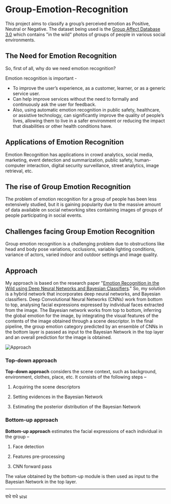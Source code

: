 # Group-Emotion-Recognition

This project aims to classify a group’s perceived emotion as Positive, Neutral or Negative. The dataset being used is the [Group Affect Database 3.0](https://sites.google.com/view/emotiw2018) which contains "in the wild" photos of groups of people in various social environments.

## The Need for Emotion Recognition

So, first of all, why do we need emotion recognition?

Emotion recognition is important -

*   To improve the user’s experience, as a customer, learner, or as a generic service user.
*   Can help improve services without the need to formally and continuously ask the user for feedback.
*   Also, using automatic emotion recognition in public safety, healthcare, or assistive technology, can significantly improve the quality of people’s lives, allowing them to live in a safer environment or reducing the impact that disabilities or other health conditions have.

## Applications of Emotion Recognition

Emotion Recognition has applications in crowd analytics, social media, marketing, event detection and summarization, public safety, human-computer interaction, digital security surveillance, street analytics, image retrieval, etc.

## The rise of Group Emotion Recognition

The problem of emotion recognition for a group of people has been less extensively studied, but it is gaining popularity due to the massive amount of data available on social networking sites containing images of groups of people participating in social events.

## Challenges facing Group Emotion Recognition

Group emotion recognition is a challenging problem due to obstructions like head and body pose variations, occlusions, variable lighting conditions, variance of actors, varied indoor and outdoor settings and image quality.

## Approach

My approach is based on the research paper "[Emotion Recognition in the Wild using Deep Neural Networks and Bayesian Classifiers](https://arxiv.org/abs/1709.03820)." So, my solution is a hybrid network that incorporates deep neural networks, and Bayesian classifiers. Deep Convolutional Neural Networks (CNNs) work from bottom to top, analysing facial expressions expressed by individual faces extracted from the image. The Bayesian network works from top to bottom, inferring the global emotion for the image, by integrating the visual features of the contents of the image obtained through a scene descriptor. In the final pipeline, the group emotion category predicted by an ensemble of CNNs in the bottom layer is passed as input to the Bayesian Network in the top layer and an overall prediction for the image is obtained.

  

![Approach](https://emotion-recognition.samanyougarg.com/static/images/method.jpg)

  

### Top-down approach

**Top-down approach** considers the scene context, such as background, environment, clothes, place, etc. It consists of the following steps –

1.  Acquiring the scene descriptors
    
2.  Setting evidences in the Bayesian Network
    
3.  Estimating the posterior distribution of the Bayesian Network
    

### Bottom-up approach

**Bottom-up approach** estimates the facial expressions of each individual in the group –

1.  Face detection
    
2.  Features pre-processing
    
3.  CNN forward pass
    

The value obtained by the bottom-up module is then used as input to the Bayesian Network in the top layer.

---

राधे राधे 🕉️🕉️
